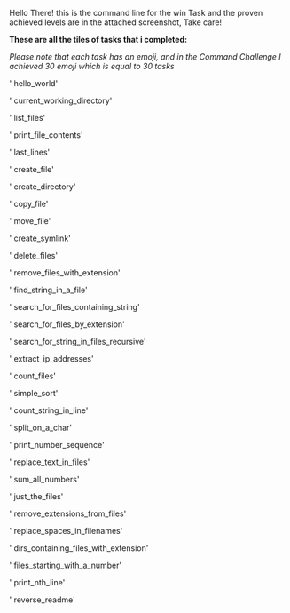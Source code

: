 Hello There! this is the command line for the win Task and the proven achieved levels are in the attached screenshot, Take care!


**These are all the tiles of tasks that i completed:**


*Please note that each task has an emoji, and in the Command Challenge I achieved 30 emoji which is equal to 30 tasks*

' hello_world' 


' current_working_directory' 


' list_files' 


' print_file_contents' 


' last_lines' 


' create_file' 


' create_directory' 


' copy_file' 


' move_file' 


' create_symlink' 


' delete_files' 


' remove_files_with_extension' 


' find_string_in_a_file'


' search_for_files_containing_string' 


' search_for_files_by_extension' 


' search_for_string_in_files_recursive' 


' extract_ip_addresses' 


' count_files' 


' simple_sort' 


' count_string_in_line' 


' split_on_a_char' 


' print_number_sequence' 


' replace_text_in_files' 


' sum_all_numbers' 


' just_the_files' 


' remove_extensions_from_files' 


' replace_spaces_in_filenames'


' dirs_containing_files_with_extension' 


' files_starting_with_a_number' 


' print_nth_line' 


' reverse_readme' 

